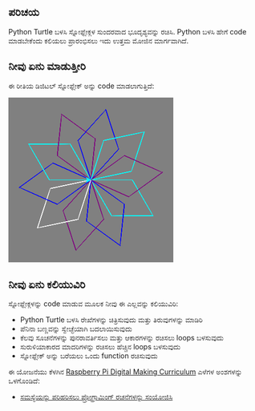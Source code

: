 ## ಪರಿಚಯ

Python Turtle ಬಳಸಿ ಸ್ನೋಫ್ಲೇಕ್ಗಳ ಸುಂದರವಾದ ಭೂದೃಶ್ಯವನ್ನು ರಚಿಸಿ. Python ಬಳಸಿ ಹೇಗೆ code ಮಾಡಬೇಕೆಂದು ಕಲಿಯಲು ಪ್ರಾರಂಭಿಸಲು ಇದು ಉತ್ತಮ ಮೋಜಿನ ಮಾರ್ಗವಾಗಿದೆ.

## ನೀವು ಏನು ಮಾಡುತ್ತೀರಿ

ಈ ರೀತಿಯ ಡಿಜಿಟಲ್ ಸ್ನೋಫ್ಲೇಕ್ ಅನ್ನು code ಮಾಡಲಾಗುತ್ತಿದೆ:

![ಸ್ನೋಫ್ಲೇಕ್](images/makeasnowflake.png)

## ನೀವು ಏನು ಕಲಿಯುವಿರಿ

ಸ್ನೋಫ್ಲೇಕ್ಗಳನ್ನು code ಮಾಡುವ ಮೂಲಕ ನೀವು ಈ ಎಲ್ಲವನ್ನು ಕಲಿಯುವಿರಿ:

- Python Turtle ಬಳಸಿ ರೇಖೆಗಳನ್ನು ಚಿತ್ರಿಸುವುದು ಮತ್ತು ತಿರುವುಗಳನ್ನು ಮಾಡಿರಿ
- ಪೆನಿನಾ ಬಣ್ಣವನ್ನು ಸ್ವೇಚ್ಛೆಯಾಗಿ ಬದಲಾಯಿಸುವುದು
- ಕೆಲವು ಸೂಚನೆಗಳನ್ನು ಪುನರಾವರ್ತಿಸಲು ಮತ್ತು ಆಕಾರಗಳನ್ನು ರಚಿಸಲು loops ಬಳಸುವುದು
- ಸುರುಳಿಯಾಕಾರದ ಮಾದರಿಗಳನ್ನು ರಚಿಸಲು ಹೆಚ್ಚಿನ loops ಬಳಸುವುದು
- ಸ್ನೋಫ್ಲೇಕ್ ಅನ್ನು ಬರೆಯಲು ಒಂದು function ರಚಿಸುವುದು

ಈ ಯೋಜನೆಯು ಕೆಳಗಿನ [Raspberry Pi Digital Making Curriculum](https://www.raspberrypi.org/curriculum/) ಎಳೆಗಳ ಅಂಶಗಳನ್ನು ಒಳಗೊಂಡಿದೆ:

- [ಸಮಸ್ಯೆಯನ್ನು ಪರಿಹರಿಸಲು ಪ್ರೋಗ್ರಾಮಿಂಗ್ ರಚನೆಗಳನ್ನು ಸಂಯೋಜಿಸಿ](https://www.raspberrypi.org/curriculum/programming/builder)
